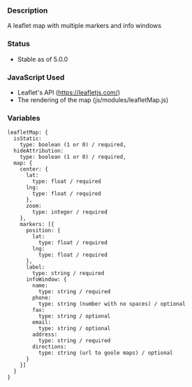 ### Description
A leaflet map with multiple markers and info windows

### Status
* Stable as of 5.0.0


### JavaScript Used
* Leaflet's API (https://leafletjs.com/)
* The rendering of the map (js/modules/leafletMap.js)

### Variables
~~~
leafletMap: {
  isStatic: 
    type: boolean (1 or 0) / required,
  hideAttribution: 
    type: boolean (1 or 0) / required,
  map: {
    center: {
      lat:
        type: float / required
      lng:
        type: float / required
      },
      zoom:
        type: integer / required
    },
    markers: [{
      position: {
        lat:
          type: float / required
        lng:
          type: float / required
      },
      label:
        type: string / required
      infoWindow: {
        name:
          type: string / required
        phone:
          type: string (number with no spaces) / optional
        fax:
          type: string / optional
        email:
          type: string / optional
        address:
          type: string / required
        directions:
          type: string (url to goole maps) / optional
      }
    }]
  }
}
~~~
